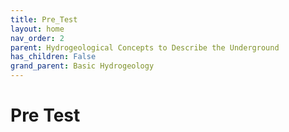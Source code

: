 ```yaml
---
title: Pre_Test
layout: home
nav_order: 2
parent: Hydrogeological Concepts to Describe the Underground
has_children: False
grand_parent: Basic Hydrogeology
---
```


<script
  src="https://cdn.mathjax.org/mathjax/latest/MathJax.js?config=TeX-AMS-MML_HTMLorMML"
  type="text/javascript">
</script>
# Pre Test


> ## 

